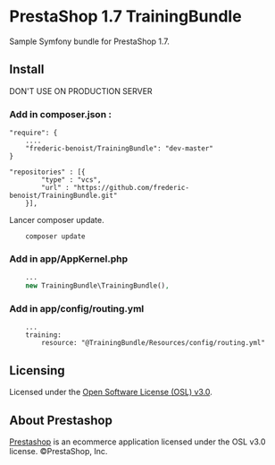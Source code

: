 # PrestaShop 1.7 TrainingBundle

Sample Symfony bundle for PrestaShop 1.7.

## Install

DON'T USE ON PRODUCTION SERVER

### Add in composer.json :
```
"require": {
    ....
    "frederic-benoist/TrainingBundle": "dev-master"
}

"repositories" : [{
        "type" : "vcs",
        "url" : "https://github.com/frederic-benoist/TrainingBundle.git"
    }],
```
Lancer composer update.
```
    composer update
```
### Add in app/AppKernel.php

```php
    ...
    new TrainingBundle\TrainingBundle(),
```
### Add in app/config/routing.yml
```
    ...
    training:
        resource: "@TrainingBundle/Resources/config/routing.yml"
```


## Licensing

Licensed under the [Open Software License (OSL) v3.0](http://www.prestashop.com/en/osl-license).

## About Prestashop

[Prestashop](http://www.prestashop.com) is an ecommerce application licensed under the OSL v3.0 license. ©PrestaShop, Inc.
